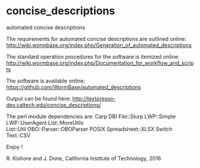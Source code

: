 concise_descriptions
====================

automated concise descriptions

The requirements for automated concise descriptions are outlined online:
	http://wiki.wormbase.org/index.php/Generation_of_automated_descriptions

The standard operation procedures for the software is itemized online:
	http://wiki.wormbase.org/index.php/Documentation_for_workflow_and_scripts

The software is available online: 
	https://github.com/WormBase/automated_descriptions

Output can be found here: http://textpresso-dev.caltech.edu/concise_descriptions/

The perl module dependencies are:
 Carp 
 DBI 
 File::Slurp 
 LWP::Simple 
 LWP::UserAgent 
 List::MoreUtils  
 List::Util 
 OBO::Parser::OBOParser 
 POSIX 
 Spreadsheet::XLSX 
 Switch 
 Text::CSV 

Enjoy !

R. Kishore and J. Done, California Institute of Technology, 2016
